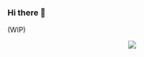 ### Hi there 👋
(WIP)
<!--
**JaLuMu/JaLuMu** is a ✨ _special_ ✨ repository because its `README.md` (this file) appears on your GitHub profile.

Here are some ideas to get you started:

- 🔭 I’m currently working on ...
- 🌱 I’m currently learning ...
- 👯 I’m looking to collaborate on ...
- 🤔 I’m looking for help with ...
- 💬 Ask me about ...
- 📫 How to reach me: ...
- 😄 Pronouns: ...
- ⚡ Fun fact: ...

![Jan-Luca's github stats](https://github-readme-stats.vercel.app/api?username=JaLuMu&count_private=true&show_icons=true&theme=tokyonight&bg_color=FF000000&hide_border=true)
![Top Langs](https://github-readme-stats.vercel.app/api/top-langs/?username=JaLuMu&layout=compact&show_icons=true&theme=tokyonight&bg_color=FF000000&hide_border=true)
<div style="text-align:center">
![Jan-Luca's wakatime stats](https://github-readme-stats.vercel.app/api/wakatime?username=JaLuMu&show_icons=true&theme=tokyonight&bg_color=FF000000&hide_border=true)
</div>
-->

<center><img src="https://github-readme-stats.vercel.app/api/wakatime?username=JaLuMu&show_icons=true&theme=tokyonight&bg_color=FF000000&hide_border=true" /></center>

